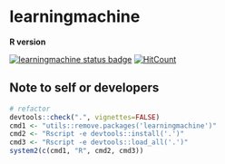 # learningmachine

**R version**

[![learningmachine status badge](https://techtonique.r-universe.dev/badges/learningmachine)](https://techtonique.r-universe.dev/learningmachine) [![HitCount](https://hits.dwyl.com/Techtonique/learningmachine.svg?style=flat-square)](http://hits.dwyl.com/Techtonique/learningmachine) 


## Note to self or developers 

```R
# refactor
devtools::check(".", vignettes=FALSE)
cmd1 <- "utils::remove.packages('learningmachine')"
cmd2 <- "Rscript -e devtools::install('.')"
cmd3 <- "Rscript -e devtools::load_all('.')"
system2(c(cmd1, "R", cmd2, cmd3))
```

